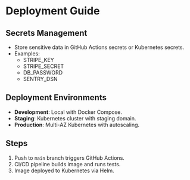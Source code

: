# Deployment Guide

## Secrets Management
- Store sensitive data in GitHub Actions secrets or Kubernetes secrets.  
- Examples:
  - STRIPE_KEY
  - STRIPE_SECRET
  - DB_PASSWORD
  - SENTRY_DSN

## Deployment Environments
- **Development**: Local with Docker Compose.  
- **Staging**: Kubernetes cluster with staging domain.  
- **Production**: Multi-AZ Kubernetes with autoscaling.  

## Steps
1. Push to `main` branch triggers GitHub Actions.  
2. CI/CD pipeline builds image and runs tests.  
3. Image deployed to Kubernetes via Helm.  
